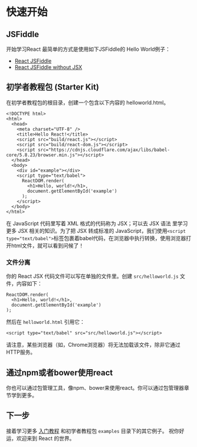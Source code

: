 # 快速开始
## JSFiddle
开始学习React 最简单的方式是使用如下JSFiddle的 Hello World例子：
* [React JSFiddle](https://jsfiddle.net/reactjs/69z2wepo/)
* [React JSFiddle without JSX](https://jsfiddle.net/reactjs/5vjqabv3/)

## 初学者教程包 (Starter Kit)

在初学者教程包的根目录，创建一个包含以下内容的 helloworld.html。
```
<!DOCTYPE html>
<html>
  <head>
    <meta charset="UTF-8" />
    <title>Hello React!</title>
    <script src="build/react.js"></script>
    <script src="build/react-dom.js"></script>
    <script src="https://cdnjs.cloudflare.com/ajax/libs/babel-core/5.8.23/browser.min.js"></script>
  </head>
  <body>
    <div id="example"></div>
    <script type="text/babel">
      ReactDOM.render(
        <h1>Hello, world!</h1>,
        document.getElementById('example')
      );
    </script>
  </body>
</html>
```
在 JavaScript 代码里写着 XML 格式的代码称为 JSX；可以去 JSX 语法 里学习更多 JSX 相关的知识。为了把 JSX 转成标准的 JavaScript，我们使用`<script type="text/babel">`标签包裹着babel代码，在浏览器中执行转换，使用浏览器打开html文件，就可以看到问候了！
### 文件分离
你的 React JSX 代码文件可以写在单独的文件里。创建 `src/helloworld.js` 文件，内容如下：
```
ReactDOM.render(
  <h1>Hello, world!</h1>,
  document.getElementById('example')
);
```
然后在 `helloworld.html` 引用它：
```
<script type="text/babel" src="src/helloworld.js"></script>
```
请注意，某些浏览器（如，Chrome浏览器）将无法加载该文件，除非它通过HTTP服务。
## 通过npm或者bower使用react
你也可以通过包管理工具，像npm、bower来使用react。你可以通过包管理器章节学到更多。
## 下一步
接着学习更多 [入门教程](https://facebook.github.io/react/docs/tutorial.html) 和初学者教程包 `examples` 目录下的其它例子。
祝你好运，欢迎来到 React 的世界。